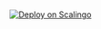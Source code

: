 # 

[![Deploy on Scalingo](https://cdn.scalingo.com/deploy/button.svg)](https://dashboard.scalingo.com/create/app?source=https://github.com/dsadsadsss/vvvlllll#main)
